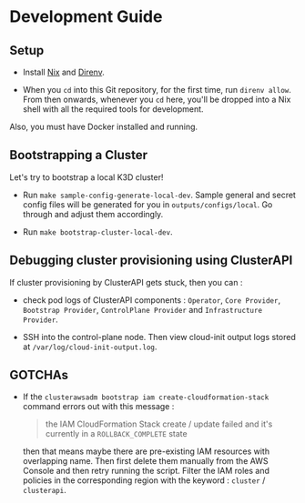 # Development Guide

## Setup

- Install [Nix](https://github.com/DeterminateSystems/nix-installer) and [Direnv](https://direnv.net/).

- When you `cd` into this Git repository, for the first time, run `direnv allow`.
  From then onwards, whenever you `cd` here, you'll be dropped into a Nix shell with all the required tools for development.

Also, you must have Docker installed and running.

## Bootstrapping a Cluster

Let's try to bootstrap a local K3D cluster!

- Run `make sample-config-generate-local-dev`.
  Sample general and secret config files will be generated for you in `outputs/configs/local`. Go through and adjust them accordingly.

- Run `make bootstrap-cluster-local-dev`.

## Debugging cluster provisioning using ClusterAPI

If cluster provisioning by ClusterAPI gets stuck, then you can :

- check pod logs of ClusterAPI components : `Operator`, `Core Provider`, `Bootstrap Provider`, `ControlPlane Provider` and `Infrastructure Provider`.

- SSH into the control-plane node. Then view cloud-init output logs stored at `/var/log/cloud-init-output.log`.

## GOTCHAs

- If the `clusterawsadm bootstrap iam create-cloudformation-stack` command errors out with this message :

  > the IAM CloudFormation Stack create / update failed and it's currently in a `ROLLBACK_COMPLETE` state

  then that means maybe there are pre-existing IAM resources with overlapping name. Then first delete them manually from the AWS Console and then retry running the script. Filter the IAM roles and policies in the corresponding region with the keyword : `cluster` / `clusterapi`.
